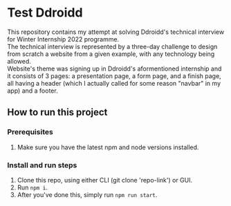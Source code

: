 # Test Ddroidd
This repository contains my attempt at solving Ddroidd's technical interview for Winter Internship 2022 programme.  
The technical interview is represented by a three-day challenge to design from scratch a website from a given example, with any technology being allowed.  
Website's theme was signing up in Ddroidd's aformentioned internship and it consists of 3 pages: a presentation page, a form page, and a finish page, all having a header (which I actually called for some reason "navbar" in my app) and a footer.
## How to run this project
### Prerequisites
1. Make sure you have the latest npm and node versions installed.
### Install and run steps
1. Clone this repo, using either CLI (git clone 'repo-link') or GUI.
2. Run <code>npm i</code>.
3. After you've done this, simply run <code>npm run start</code>.
